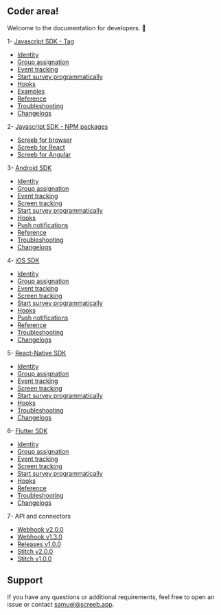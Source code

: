## Coder area!

Welcome to the documentation for developers. 👋

1- [Javascript SDK - Tag](https://github.com/ScreebApp/developers/wiki/Javascript-SDK-install)
  * [Identity](https://github.com/ScreebApp/developers/wiki/Javascript-SDK-Identity)
  * [Group assignation](https://github.com/ScreebApp/developers/wiki/Javascript-SDK-Group-assignation)
  * [Event tracking](https://github.com/ScreebApp/developers/wiki/Javascript-SDK-Event-tracking)
  * [Start survey programmatically](https://github.com/ScreebApp/developers/wiki/Javascript-SDK-Start-Survey-Programmatically)
  * [Hooks](https://github.com/ScreebApp/developers/wiki/Javascript-SDK-Hooks)
  * [Examples](https://github.com/ScreebApp/developers/wiki/Javascript-SDK-Examples)
  * [Reference](https://github.com/ScreebApp/developers/wiki/Javascript-SDK-Reference)
  * [Troubleshooting](https://github.com/ScreebApp/developers/wiki/Javascript-SDK-Troubleshooting)
  * [Changelogs](https://screeb.notion.site/Javascript-tag-68e57473d23f4381933292cb299b285d)

2- [Javascript SDK - NPM packages](https://github.com/ScreebApp/developers/wiki/Javascript-SDK---npm-packages)
  * [Screeb for browser](https://github.com/ScreebApp/sdk-js/tree/master/packages/screeb-sdk-browser)
  * [Screeb for React](https://github.com/ScreebApp/sdk-js/tree/master/packages/screeb-sdk-react)
  * [Screeb for Angular](https://github.com/ScreebApp/sdk-js/tree/master/packages/screeb-sdk-angular)

3- [Android SDK](https://github.com/ScreebApp/developers/wiki/Android-SDK-install)
  * [Identity](https://github.com/ScreebApp/developers/wiki/Android-SDK-Identity)
  * [Group assignation](https://github.com/ScreebApp/developers/wiki/Android-SDK-Group-assignation)
  * [Event tracking](https://github.com/ScreebApp/developers/wiki/Android-SDK-Event-tracking)
  * [Screen tracking](https://github.com/ScreebApp/developers/wiki/Android-SDK-Screen-tracking)
  * [Start survey programmatically](https://github.com/ScreebApp/developers/wiki/Android-SDK-Start-Survey-Programmatically)
  * [Hooks](https://github.com/ScreebApp/developers/wiki/Android-SDK-Hooks)
  * [Push notifications](https://github.com/ScreebApp/developers/wiki/Android-SDK-Push-Notifications)
  * [Reference](https://github.com/ScreebApp/developers/wiki/Android-SDK-Reference)
  * [Troubleshooting](https://github.com/ScreebApp/developers/wiki/Android-SDK-Troubleshooting)
  * [Changelogs](https://screeb.notion.site/Android-SDK-4e588a60a5b94e40bfb44595c9defe60)

4- [iOS SDK](https://github.com/ScreebApp/developers/wiki/iOS-SDK-install)
  * [Identity](https://github.com/ScreebApp/developers/wiki/iOS-SDK-Identity)
  * [Group assignation](https://github.com/ScreebApp/developers/wiki/iOS-SDK-Group-assignation)
  * [Event tracking](https://github.com/ScreebApp/developers/wiki/iOS-SDK-Event-tracking)
  * [Screen tracking](https://github.com/ScreebApp/developers/wiki/iOS-SDK-Screen-tracking)
  * [Start survey programmatically](https://github.com/ScreebApp/developers/wiki/iOS-SDK-Start-Survey-Programmatically)
  * [Hooks](https://github.com/ScreebApp/developers/wiki/iOS-SDK-Hooks)
  * [Push notifications](https://github.com/ScreebApp/developers/wiki/iOS-SDK-Push-Notifications)
  * [Reference](https://github.com/ScreebApp/developers/wiki/iOS-SDK-Reference)
  * [Troubleshooting](https://github.com/ScreebApp/developers/wiki/iOS-SDK-Troubleshooting)
  * [Changelogs](https://screeb.notion.site/iOS-SDK-4ad6756875a14f2eb60711b86150a29d)

5- [React-Native SDK](https://github.com/ScreebApp/developers/wiki/React-Native-SDK-install)
  * [Identity](https://github.com/ScreebApp/developers/wiki/React-Native-SDK-Identity)
  * [Group assignation](https://github.com/ScreebApp/developers/wiki/React-Native-SDK-Group-assignation)
  * [Event tracking](https://github.com/ScreebApp/developers/wiki/React-Native-SDK-Event-tracking)
  * [Screen tracking](https://github.com/ScreebApp/developers/wiki/React-Native-SDK-Screen-tracking)
  * [Start survey programmatically](https://github.com/ScreebApp/developers/wiki/React-Native-SDK-Start-Survey-Programmatically)
  * [Hooks](https://github.com/ScreebApp/developers/wiki/React-Native-SDK-Hooks)
  * [Troubleshooting](https://github.com/ScreebApp/developers/wiki/React-Native-SDK-Troubleshooting)
  * [Changelogs](https://screeb.notion.site/ReactNative-SDK-30e8dc27fa7a4dea979084d83e5140c3)

6- [Flutter SDK](https://github.com/ScreebApp/developers/wiki/Flutter-SDK-install)
  * [Identity](https://github.com/ScreebApp/developers/wiki/Flutter-SDK-Identity)
  * [Group assignation](https://github.com/ScreebApp/developers/wiki/Flutter-SDK-Group-assignation)
  * [Event tracking](https://github.com/ScreebApp/developers/wiki/Flutter-SDK-Event-tracking)
  * [Screen tracking](https://github.com/ScreebApp/developers/wiki/Flutter-SDK-Screen-tracking)
  * [Start survey programmatically](https://github.com/ScreebApp/developers/wiki/Flutter-SDK-Start-Survey-Programmatically)
  * [Hooks](https://github.com/ScreebApp/developers/wiki/Flutter-SDK-Hooks)
  * [Reference](https://github.com/ScreebApp/developers/wiki/Flutter-SDK-Reference)
  * [Troubleshooting](https://github.com/ScreebApp/developers/wiki/Flutter-SDK-Troubleshooting)
  * [Changelogs](https://screeb.notion.site/Flutter-SDK-af72e1f601ac4785aa81bd13a61858c7)

7- API and connectors
  * [Webhook v2.0.0](https://github.com/ScreebApp/developers/wiki/Webhook-v2.0.0)
  * [Webhook v1.3.0](https://github.com/ScreebApp/developers/wiki/Webhook-v1.3.0)
  * [Releases v1.0.0](https://github.com/ScreebApp/developers/wiki/Releases-API)
  * [Stitch v2.0.0](https://github.com/ScreebApp/developers/wiki/Stitch-v2.0.0)
  * [Stitch v1.0.0](https://github.com/ScreebApp/developers/wiki/Stitch)

## Support

If you have any questions or additional requirements, feel free to open an issue or contact samuel@screeb.app.
